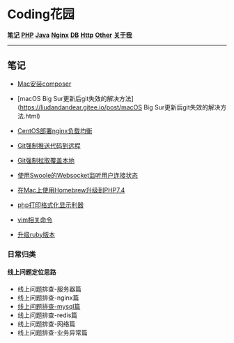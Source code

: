 # Coding花园

**[笔记](https://liudandandear.gitee.io)**      **[PHP](https://liudandandear.gitee.io/php.html)**      **[Java](https://liudandandear.gitee.io/java.html)**      **[Nginx](https://liudandandear.gitee.io/nginx.html)**      **[DB](https://liudandandear.gitee.io/db.html)**      **[Http](https://liudandandear.gitee.io/http.html)**      **[Other](https://liudandandear.gitee.io/other.html)**      **[关于我](https://liudandandear.gitee.io/about.html)**       

------

## 笔记

- [Mac安装composer](https://liudandandear.gitee.io/post/Mac安装composer)

- [macOS Big Sur更新后git失效的解决方法](https://liudandandear.gitee.io/post/macOS Big Sur更新后git失效的解决方法.html)

- [CentOS部署nginx负载均衡](https://liudandandear.gitee.io/post/CentOS部署nginx负载均衡.html)

- [Git强制推送代码到远程](https://liudandandear.gitee.io/post/Git强制推送代码到远程.html)

- [Git强制拉取覆盖本地](https://liudandandear.gitee.io/post/Git强制拉取覆盖本地.html)

- [使用Swoole的Websocket监听用户连接状态](https://liudandandear.gitee.io/post/使用Swoole的Websocket监听用户连接状态.html)

- [在Mac上使用Homebrew升级到PHP7.4](https://liudandandear.gitee.io/post/在Mac上使用Homebrew升级到PHP7.4.html)

- [php打印格式化显示利器](https://liudandandear.gitee.io/post/php打印格式化显示利器.html)

- [vim相关命令](https://liudandandear.gitee.io/post/vim相关命令.html)

- [升级ruby版本](https://liudandandear.gitee.io/post/升级ruby版本.html)




### 日常归类

#### 线上问题定位思路

- 线上问题排查-服务器篇
- 线上问题排查-nginx篇
- [线上问题排查-mysql篇]((https://liudandandear.gitee.io/post/线上问题排查-mysql篇.html))
- 线上问题排查-redis篇
- 线上问题排查-网络篇
- 线上问题排查-业务异常篇

